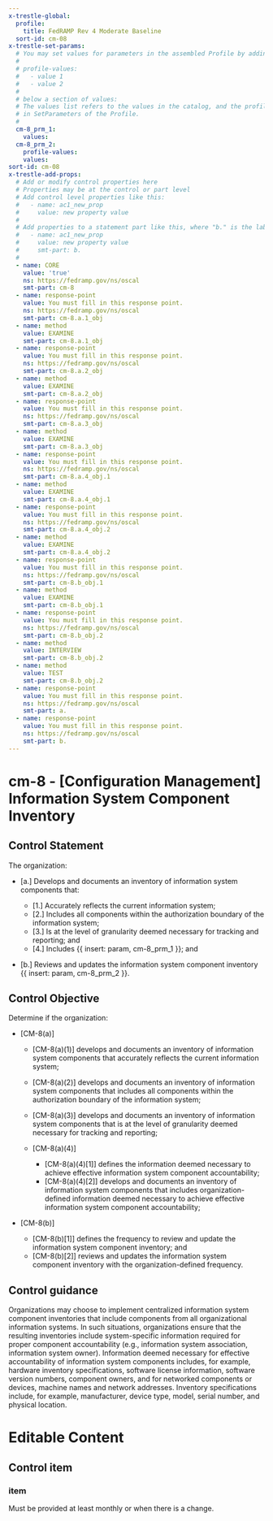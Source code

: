 ```yaml
---
x-trestle-global:
  profile:
    title: FedRAMP Rev 4 Moderate Baseline
  sort-id: cm-08
x-trestle-set-params:
  # You may set values for parameters in the assembled Profile by adding
  #
  # profile-values:
  #   - value 1
  #   - value 2
  #
  # below a section of values:
  # The values list refers to the values in the catalog, and the profile-values represent values
  # in SetParameters of the Profile.
  #
  cm-8_prm_1:
    values:
  cm-8_prm_2:
    profile-values:
    values:
sort-id: cm-08
x-trestle-add-props:
  # Add or modify control properties here
  # Properties may be at the control or part level
  # Add control level properties like this:
  #   - name: ac1_new_prop
  #     value: new property value
  #
  # Add properties to a statement part like this, where "b." is the label of the target statement part
  #   - name: ac1_new_prop
  #     value: new property value
  #     smt-part: b.
  #
  - name: CORE
    value: 'true'
    ns: https://fedramp.gov/ns/oscal
    smt-part: cm-8
  - name: response-point
    value: You must fill in this response point.
    ns: https://fedramp.gov/ns/oscal
    smt-part: cm-8.a.1_obj
  - name: method
    value: EXAMINE
    smt-part: cm-8.a.1_obj
  - name: response-point
    value: You must fill in this response point.
    ns: https://fedramp.gov/ns/oscal
    smt-part: cm-8.a.2_obj
  - name: method
    value: EXAMINE
    smt-part: cm-8.a.2_obj
  - name: response-point
    value: You must fill in this response point.
    ns: https://fedramp.gov/ns/oscal
    smt-part: cm-8.a.3_obj
  - name: method
    value: EXAMINE
    smt-part: cm-8.a.3_obj
  - name: response-point
    value: You must fill in this response point.
    ns: https://fedramp.gov/ns/oscal
    smt-part: cm-8.a.4_obj.1
  - name: method
    value: EXAMINE
    smt-part: cm-8.a.4_obj.1
  - name: response-point
    value: You must fill in this response point.
    ns: https://fedramp.gov/ns/oscal
    smt-part: cm-8.a.4_obj.2
  - name: method
    value: EXAMINE
    smt-part: cm-8.a.4_obj.2
  - name: response-point
    value: You must fill in this response point.
    ns: https://fedramp.gov/ns/oscal
    smt-part: cm-8.b_obj.1
  - name: method
    value: EXAMINE
    smt-part: cm-8.b_obj.1
  - name: response-point
    value: You must fill in this response point.
    ns: https://fedramp.gov/ns/oscal
    smt-part: cm-8.b_obj.2
  - name: method
    value: INTERVIEW
    smt-part: cm-8.b_obj.2
  - name: method
    value: TEST
    smt-part: cm-8.b_obj.2
  - name: response-point
    value: You must fill in this response point.
    ns: https://fedramp.gov/ns/oscal
    smt-part: a.
  - name: response-point
    value: You must fill in this response point.
    ns: https://fedramp.gov/ns/oscal
    smt-part: b.
---
```


# cm-8 - \[Configuration Management\] Information System Component Inventory

## Control Statement

The organization:

- \[a.\] Develops and documents an inventory of information system components that:

  - \[1.\] Accurately reflects the current information system;
  - \[2.\] Includes all components within the authorization boundary of the information system;
  - \[3.\] Is at the level of granularity deemed necessary for tracking and reporting; and
  - \[4.\] Includes {{ insert: param, cm-8_prm_1 }}; and

- \[b.\] Reviews and updates the information system component inventory {{ insert: param, cm-8_prm_2 }}.

## Control Objective

Determine if the organization:

- \[CM-8(a)\]

  - \[CM-8(a)(1)\] develops and documents an inventory of information system components that accurately reflects the current information system;
  - \[CM-8(a)(2)\] develops and documents an inventory of information system components that includes all components within the authorization boundary of the information system;
  - \[CM-8(a)(3)\] develops and documents an inventory of information system components that is at the level of granularity deemed necessary for tracking and reporting;
  - \[CM-8(a)(4)\]

    - \[CM-8(a)(4)[1]\] defines the information deemed necessary to achieve effective information system component accountability;
    - \[CM-8(a)(4)[2]\] develops and documents an inventory of information system components that includes organization-defined information deemed necessary to achieve effective information system component accountability;

- \[CM-8(b)\]

  - \[CM-8(b)[1]\] defines the frequency to review and update the information system component inventory; and
  - \[CM-8(b)[2]\] reviews and updates the information system component inventory with the organization-defined frequency.

## Control guidance

Organizations may choose to implement centralized information system component inventories that include components from all organizational information systems. In such situations, organizations ensure that the resulting inventories include system-specific information required for proper component accountability (e.g., information system association, information system owner). Information deemed necessary for effective accountability of information system components includes, for example, hardware inventory specifications, software license information, software version numbers, component owners, and for networked components or devices, machine names and network addresses. Inventory specifications include, for example, manufacturer, device type, model, serial number, and physical location.

# Editable Content

<!-- Make additions and edits below -->
<!-- The above represents the contents of the control as received by the profile, prior to additions. -->
<!-- If the profile makes additions to the control, they will appear below. -->
<!-- The above markdown may not be edited but you may edit the content below, and/or introduce new additions to be made by the profile. -->
<!-- If there is a yaml header at the top, parameter values may be edited. Use --set-parameters to incorporate the changes during assembly. -->
<!-- The content here will then replace what is in the profile for this control, after running profile-assemble. -->
<!-- The added parts in the profile for this control are below.  You may edit them and/or add new ones. -->
<!-- Each addition must have a heading either of the form ## Control my_addition_name -->
<!-- or ## Part a. (where the a. refers to one of the control statement labels.) -->
<!-- "## Control" parts are new parts added after the statement part. -->
<!-- "## Part" parts are new parts added into the top-level statement part with that label. -->
<!-- Subparts may be added with nested hash levels of the form ### My Subpart Name -->
<!-- underneath the parent ## Control or ## Part being added -->
<!-- See https://ibm.github.io/compliance-trestle/tutorials/ssp_profile_catalog_authoring/ssp_profile_catalog_authoring for guidance. -->

## Control item

### item

Must be provided at least monthly or when there is a change.
